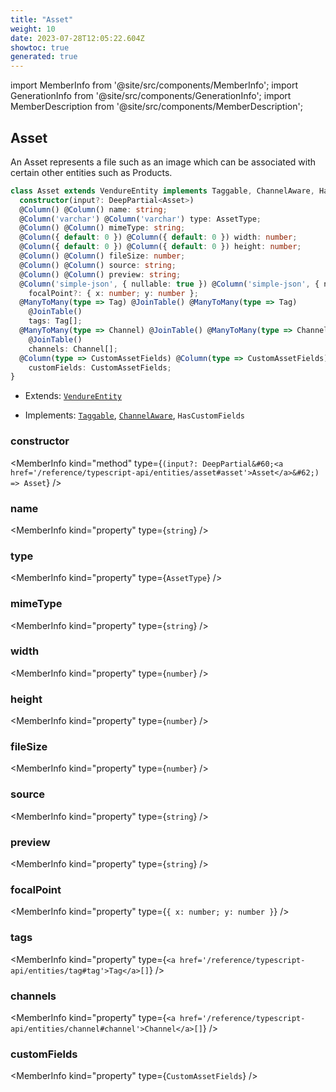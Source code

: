 ```yaml
---
title: "Asset"
weight: 10
date: 2023-07-28T12:05:22.604Z
showtoc: true
generated: true
---
```

<!-- This file was generated from the Vendure source. Do not modify. Instead, re-run the "docs:build" script -->
import MemberInfo from '@site/src/components/MemberInfo';
import GenerationInfo from '@site/src/components/GenerationInfo';
import MemberDescription from '@site/src/components/MemberDescription';


## Asset

<GenerationInfo sourceFile="packages/core/src/entity/asset/asset.entity.ts" sourceLine="19" packageName="@vendure/core" />

An Asset represents a file such as an image which can be associated with certain other entities
such as Products.

```ts title="Signature"
class Asset extends VendureEntity implements Taggable, ChannelAware, HasCustomFields {
  constructor(input?: DeepPartial<Asset>)
  @Column() @Column() name: string;
  @Column('varchar') @Column('varchar') type: AssetType;
  @Column() @Column() mimeType: string;
  @Column({ default: 0 }) @Column({ default: 0 }) width: number;
  @Column({ default: 0 }) @Column({ default: 0 }) height: number;
  @Column() @Column() fileSize: number;
  @Column() @Column() source: string;
  @Column() @Column() preview: string;
  @Column('simple-json', { nullable: true }) @Column('simple-json', { nullable: true })
    focalPoint?: { x: number; y: number };
  @ManyToMany(type => Tag) @JoinTable() @ManyToMany(type => Tag)
    @JoinTable()
    tags: Tag[];
  @ManyToMany(type => Channel) @JoinTable() @ManyToMany(type => Channel)
    @JoinTable()
    channels: Channel[];
  @Column(type => CustomAssetFields) @Column(type => CustomAssetFields)
    customFields: CustomAssetFields;
}
```
* Extends: <code><a href='/reference/typescript-api/entities/vendure-entity#vendureentity'>VendureEntity</a></code>


* Implements: <code><a href='/reference/typescript-api/entities/interfaces#taggable'>Taggable</a></code>, <code><a href='/reference/typescript-api/entities/interfaces#channelaware'>ChannelAware</a></code>, <code>HasCustomFields</code>



<div className="members-wrapper">

### constructor

<MemberInfo kind="method" type={`(input?: DeepPartial&#60;<a href='/reference/typescript-api/entities/asset#asset'>Asset</a>&#62;) => Asset`}   />


### name

<MemberInfo kind="property" type={`string`}   />


### type

<MemberInfo kind="property" type={`AssetType`}   />


### mimeType

<MemberInfo kind="property" type={`string`}   />


### width

<MemberInfo kind="property" type={`number`}   />


### height

<MemberInfo kind="property" type={`number`}   />


### fileSize

<MemberInfo kind="property" type={`number`}   />


### source

<MemberInfo kind="property" type={`string`}   />


### preview

<MemberInfo kind="property" type={`string`}   />


### focalPoint

<MemberInfo kind="property" type={`{ x: number; y: number }`}   />


### tags

<MemberInfo kind="property" type={`<a href='/reference/typescript-api/entities/tag#tag'>Tag</a>[]`}   />


### channels

<MemberInfo kind="property" type={`<a href='/reference/typescript-api/entities/channel#channel'>Channel</a>[]`}   />


### customFields

<MemberInfo kind="property" type={`CustomAssetFields`}   />




</div>
